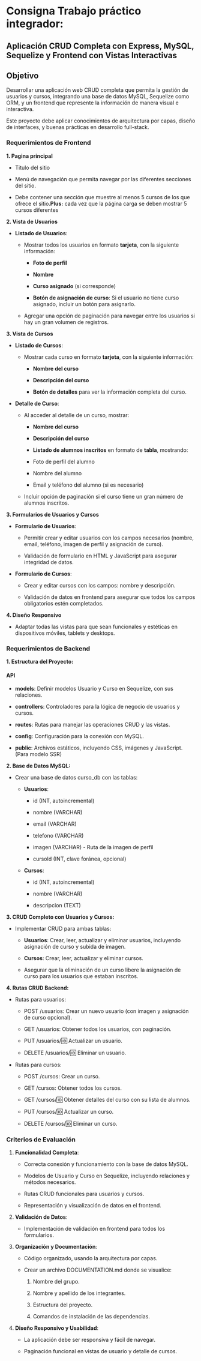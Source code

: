 # Consigna Trabajo práctico integrador: 
## Aplicación CRUD Completa con Express, MySQL, Sequelize y Frontend con Vistas Interactivas


Objetivo
--------

Desarrollar una aplicación web CRUD completa que permita la gestión de usuarios y cursos, integrando una base de datos MySQL, Sequelize como ORM, y un frontend que represente la información de manera visual e interactiva. 

Este proyecto debe aplicar conocimientos de arquitectura por capas, diseño de interfaces, y buenas prácticas en desarrollo full-stack.

### Requerimientos de Frontend

**1\. Pagina principal**

*   Titulo del sitio
    
*   Menú de navegación que permita navegar por las diferentes secciones del sitio.
    
*   Debe contener una sección que muestre al menos 5 cursos de los que ofrece el sitio.**Plus:** cada vez que la página carga se deben mostrar 5 cursos diferentes
    

**2\. Vista de Usuarios**

*   **Listado de Usuarios**:
    
    *   Mostrar todos los usuarios en formato **tarjeta**, con la siguiente información:
        
        *   **Foto de perfil**
            
        *   **Nombre**
            
        *   **Curso asignado** (si corresponde)
            
        *   **Botón de asignación de curso**: Si el usuario no tiene curso asignado, incluir un botón para asignarlo.
            
    *   Agregar una opción de paginación para navegar entre los usuarios si hay un gran volumen de registros.
        

**3\. Vista de Cursos**

*   **Listado de Cursos**:
    
    *   Mostrar cada curso en formato **tarjeta**, con la siguiente información:
        
        *   **Nombre del curso**
            
        *   **Descripción del curso**
            
        *   **Botón de detalles** para ver la información completa del curso.
            
*   **Detalle de Curso**:
    
    *   Al acceder al detalle de un curso, mostrar:
        
        *   **Nombre del curso**
            
        *   **Descripción del curso**
            
        *   **Listado de alumnos inscritos** en formato de **tabla**, mostrando:
            
        *   Foto de perfil del alumno
            
        *   Nombre del alumno
            
        *   Email y teléfono del alumno (si es necesario)
            
    *   Incluir opción de paginación si el curso tiene un gran número de alumnos inscritos.
        

**3\. Formularios de Usuarios y Cursos**

*   **Formulario de Usuarios**:
    
    *   Permitir crear y editar usuarios con los campos necesarios (nombre, email, teléfono, imagen de perfil y asignación de curso).
        
    *   Validación de formulario en HTML y JavaScript para asegurar integridad de datos.
        
*   **Formulario de Cursos**:
    
    *   Crear y editar cursos con los campos: nombre y descripción.
        
    *   Validación de datos en frontend para asegurar que todos los campos obligatorios estén completados.
        

**4\. Diseño Responsivo**

*   Adaptar todas las vistas para que sean funcionales y estéticas en dispositivos móviles, tablets y desktops.
    

### Requerimientos de Backend

**1\. Estructura del Proyecto:**

#### API

*   **models**: Definir modelos Usuario y Curso en Sequelize, con sus relaciones.
    
*   **controllers**: Controladores para la lógica de negocio de usuarios y cursos.
    
*   **routes**: Rutas para manejar las operaciones CRUD y las vistas.
    
*   **config**: Configuración para la conexión con MySQL.
    
*   **public**: Archivos estáticos, incluyendo CSS, imágenes y JavaScript.(Para modelo SSR)
    

**2\. Base de Datos MySQL:**

*   Crear una base de datos curso\_db con las tablas:
    
    *   **Usuarios**:
        
        *   id (INT, autoincremental)
            
        *   nombre (VARCHAR)
            
        *   email (VARCHAR)
            
        *   telefono (VARCHAR)
            
        *   imagen (VARCHAR) - Ruta de la imagen de perfil
            
        *   cursoId (INT, clave foránea, opcional)
            
    *   **Cursos**:
        
        *   id (INT, autoincremental)
            
        *   nombre (VARCHAR)
            
        *   descripcion (TEXT)
            

**3\. CRUD Completo con Usuarios y Cursos:**

*   Implementar CRUD para ambas tablas:
    
    *   **Usuarios**: Crear, leer, actualizar y eliminar usuarios, incluyendo asignación de curso y subida de imagen.
        
    *   **Cursos**: Crear, leer, actualizar y eliminar cursos.
        
    *   Asegurar que la eliminación de un curso libere la asignación de curso para los usuarios que estaban inscritos.
        

**4\. Rutas CRUD Backend:**

*   Rutas para usuarios:
    
    *   POST /usuarios: Crear un nuevo usuario (con imagen y asignación de curso opcional).
        
    *   GET /usuarios: Obtener todos los usuarios, con paginación.
        
    *   PUT /usuarios/:id: Actualizar un usuario.
        
    *   DELETE /usuarios/:id: Eliminar un usuario.
        
*   Rutas para cursos:
    
    *   POST /cursos: Crear un curso.
        
    *   GET /cursos: Obtener todos los cursos.
        
    *   GET /cursos/:id: Obtener detalles del curso con su lista de alumnos.
        
    *   PUT /cursos/:id: Actualizar un curso.
        
    *   DELETE /cursos/:id: Eliminar un curso.
        

### Criterios de Evaluación

1.  **Funcionalidad Completa**:
    
    *   Correcta conexión y funcionamiento con la base de datos MySQL.
        
    *   Modelos de Usuario y Curso en Sequelize, incluyendo relaciones y métodos necesarios.
        
    *   Rutas CRUD funcionales para usuarios y cursos.
        
    *   Representación y visualización de datos en el frontend.
        
2.  **Validación de Datos**:
    
    *   Implementación de validación en frontend para todos los formularios.
        
3.  **Organización y Documentación**:
    
    *   Código organizado, usando la arquitectura por capas.
        
    *   Crear un archivo DOCUMENTATION.md donde se visualice:
        
        1.  Nombre del grupo.
            
        2.  Nombre y apellido de los integrantes.
            
        3.  Estructura del proyecto.
            
        4.  Comandos de instalación de las dependencias.
            
4.  **Diseño Responsivo y Usabilidad**:
    
    *   La aplicación debe ser responsiva y fácil de navegar.
        
    *   Paginación funcional en vistas de usuario y detalle de cursos.
